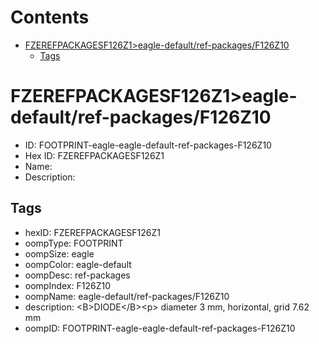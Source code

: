 



Contents
========

* [FZEREFPACKAGESF126Z1>eagle-default/ref-packages/F126Z10](#fzerefpackagesf126z1eagle-defaultref-packagesf126z10)
	* [Tags](#tags)

# FZEREFPACKAGESF126Z1>eagle-default/ref-packages/F126Z10

- ID: FOOTPRINT-eagle-eagle-default-ref-packages-F126Z10
- Hex ID: FZEREFPACKAGESF126Z1
- Name: 
- Description: 

## Tags

- hexID: FZEREFPACKAGESF126Z1
- oompType: FOOTPRINT
- oompSize: eagle
- oompColor: eagle-default
- oompDesc: ref-packages
- oompIndex: F126Z10
- oompName: eagle-default/ref-packages/F126Z10
- description: &lt;B&gt;DIODE&lt;/B&gt;&lt;p&gt;&#xD;
diameter 3 mm, horizontal, grid 7.62 mm
- oompID: FOOTPRINT-eagle-eagle-default-ref-packages-F126Z10
